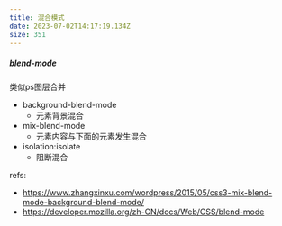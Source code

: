 ```yaml
---
title: 混合模式
date: 2023-07-02T14:17:19.134Z
size: 351
---
```

##### blend-mode

类似ps图层合并

- background-blend-mode
  - 元素背景混合
- mix-blend-mode
  - 元素内容与下面的元素发生混合
- isolation:isolate
  - 阻断混合



refs:

- https://www.zhangxinxu.com/wordpress/2015/05/css3-mix-blend-mode-background-blend-mode/
- https://developer.mozilla.org/zh-CN/docs/Web/CSS/blend-mode

